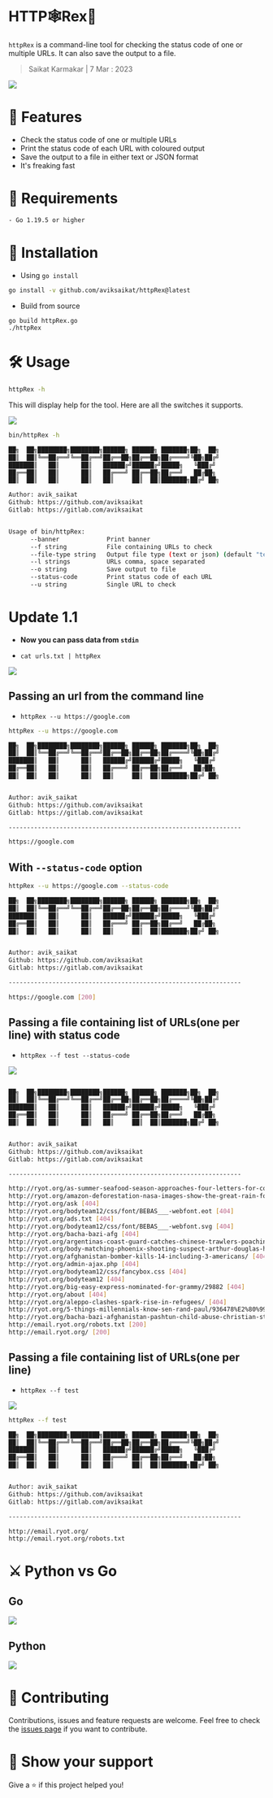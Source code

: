 # HTTP🕸️Rex🦖
`httpRex` is a command-line tool for checking the status code of one or multiple URLs. It can also save the output to a file.

> Saikat Karmakar | 7 Mar : 2023

![](media/banner.gif)


<!-- [![Go Report Card](https://goreportcard.com/badge/github.com/Aviksaikat/httpRex/)](https://goreportcard.com/report/github.com/Aviksaikat/httpRex/) -->



# 🚀 Features

- Check the status code of one or multiple URLs
- Print the status code of each URL with coloured output
- Save the output to a file in either text or JSON format
- It's freaking fast

# 💾 Requirements 
```bash
- Go 1.19.5 or higher
```

# 🤖 Installation 
- Using `go install`
```bash
go install -v github.com/aviksaikat/httpRex@latest
```

- Build from source
```bash
go build httpRex.go
./httpRex
```


# 🛠️ Usage
```bash
httpRex -h
```
This will display help for the tool. Here are all the switches it supports.

![](media/help.gif)

```bash
bin/httpRex -h

██╗  ██╗████████╗████████╗██████╗ ██████╗ ███████╗██╗  ██╗
██║  ██║╚══██╔══╝╚══██╔══╝██╔══██╗██╔══██╗██╔════╝╚██╗██╔╝
███████║   ██║      ██║   ██████╔╝██████╔╝█████╗   ╚███╔╝ 
██╔══██║   ██║      ██║   ██╔═══╝ ██╔══██╗██╔══╝   ██╔██╗ 
██║  ██║   ██║      ██║   ██║     ██║  ██║███████╗██╔╝ ██╗

Author: avik_saikat
Github: https://github.com/aviksaikat
Gitlab: https://gitlab.com/aviksaikat


Usage of bin/httpRex:
      --banner             Print banner
      --f string           File containing URLs to check
      --file-type string   Output file type (text or json) (default "text")
      --l strings          URLs comma, space separated
      --o string           Save output to file
      --status-code        Print status code of each URL
      --u string           Single URL to check
```

# Update 1.1
- **Now you can pass data from `stdin`**

- `cat urls.txt | httpRex`

![](media/stdin.gif)

## Passing an url from the command line
- `httpRex --u https://google.com`


```bash
httpRex --u https://google.com

██╗  ██╗████████╗████████╗██████╗ ██████╗ ███████╗██╗  ██╗
██║  ██║╚══██╔══╝╚══██╔══╝██╔══██╗██╔══██╗██╔════╝╚██╗██╔╝
███████║   ██║      ██║   ██████╔╝██████╔╝█████╗   ╚███╔╝ 
██╔══██║   ██║      ██║   ██╔═══╝ ██╔══██╗██╔══╝   ██╔██╗ 
██║  ██║   ██║      ██║   ██║     ██║  ██║███████╗██╔╝ ██╗


Author: avik_saikat
Github: https://github.com/aviksaikat
Gitlab: https://gitlab.com/aviksaikat

----------------------------------------------------------------

https://google.com
```

## With `--status-code` option

<!-- ![](media/Usage.gif) -->

```bash
httpRex --u https://google.com --status-code

██╗  ██╗████████╗████████╗██████╗ ██████╗ ███████╗██╗  ██╗
██║  ██║╚══██╔══╝╚══██╔══╝██╔══██╗██╔══██╗██╔════╝╚██╗██╔╝
███████║   ██║      ██║   ██████╔╝██████╔╝█████╗   ╚███╔╝ 
██╔══██║   ██║      ██║   ██╔═══╝ ██╔══██╗██╔══╝   ██╔██╗ 
██║  ██║   ██║      ██║   ██║     ██║  ██║███████╗██╔╝ ██╗


Author: avik_saikat
Github: https://github.com/aviksaikat
Gitlab: https://gitlab.com/aviksaikat

----------------------------------------------------------------

https://google.com [200]
```


## Passing a file containing list of URLs(one per line) with status code 

- `httpRex --f test --status-code`

![](media/file_use_st.gif)

```bash

██╗  ██╗████████╗████████╗██████╗ ██████╗ ███████╗██╗  ██╗
██║  ██║╚══██╔══╝╚══██╔══╝██╔══██╗██╔══██╗██╔════╝╚██╗██╔╝
███████║   ██║      ██║   ██████╔╝██████╔╝█████╗   ╚███╔╝ 
██╔══██║   ██║      ██║   ██╔═══╝ ██╔══██╗██╔══╝   ██╔██╗ 
██║  ██║   ██║      ██║   ██║     ██║  ██║███████╗██╔╝ ██╗


Author: avik_saikat
Github: https://github.com/aviksaikat
Gitlab: https://gitlab.com/aviksaikat

----------------------------------------------------------------

http://ryot.org/as-summer-seafood-season-approaches-four-letters-for-consumers-to-remember/211641 [404]
http://ryot.org/amazon-deforestation-nasa-images-show-the-great-rain-forest-disappearing/ [404]
http://ryot.org/ask [404]
http://ryot.org/bodyteam12/css/font/BEBAS___-webfont.eot [404]
http://ryot.org/ads.txt [404]
http://ryot.org/bodyteam12/css/font/BEBAS___-webfont.svg [404]
http://ryot.org/bacha-bazi-afg [404]
http://ryot.org/argentinas-coast-guard-catches-chinese-trawlers-poaching-squid/108797 [404]
http://ryot.org/body-matching-phoenix-shooting-suspect-arthur-douglas-harmon-found-in-bushes/65554%E2%80%99 [404]
http://ryot.org/afghanistan-bomber-kills-14-including-3-americans/ [404]
http://ryot.org/admin-ajax.php [404]
http://ryot.org/bodyteam12/css/fancybox.css [404]
http://ryot.org/bodyteam12 [404]
http://ryot.org/big-easy-express-nominated-for-grammy/29882 [404]
http://ryot.org/about [404]
http://ryot.org/aleppo-clashes-spark-rise-in-refugees/ [404]
http://ryot.org/5-things-millennials-know-sen-rand-paul/936478%E2%80%99 [404]
http://ryot.org/bacha-bazi-afghanistan-pashtun-child-abuse-christian-stephen/912777%E2%80%99 [404]
http://email.ryot.org/robots.txt [200]
http://email.ryot.org/ [200]
```

## Passing a file containing list of URLs(one per line) 
- `httpRex --f test`

![](media/file_use.gif)


```bash
httpRex --f test              

██╗  ██╗████████╗████████╗██████╗ ██████╗ ███████╗██╗  ██╗
██║  ██║╚══██╔══╝╚══██╔══╝██╔══██╗██╔══██╗██╔════╝╚██╗██╔╝
███████║   ██║      ██║   ██████╔╝██████╔╝█████╗   ╚███╔╝ 
██╔══██║   ██║      ██║   ██╔═══╝ ██╔══██╗██╔══╝   ██╔██╗ 
██║  ██║   ██║      ██║   ██║     ██║  ██║███████╗██╔╝ ██╗


Author: avik_saikat
Github: https://github.com/aviksaikat
Gitlab: https://gitlab.com/aviksaikat

----------------------------------------------------------------

http://email.ryot.org/
http://email.ryot.org/robots.txt
```


# ⚔️ Python vs Go

## Go
![](media/go_time.png)
## Python
![](media/python_time.png)


# 🤝 Contributing 
Contributions, issues and feature requests are welcome. Feel free to check the [issues page](https://github.com/Aviksaikat/httpRex/issues) if you want to contribute.


# 💖 Show your support 
Give a ⭐️ if this project helped you!